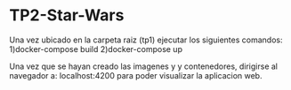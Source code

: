 # TP2-Star-Wars

Una vez ubicado en la carpeta raiz (tp1) ejecutar los siguientes comandos:
  1)docker-compose build
  2)docker-compose up

Una vez que se hayan creado las imagenes y y contenedores, dirigirse al navegador a: localhost:4200 para poder visualizar la aplicacion web.

